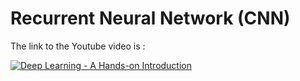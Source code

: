 # Recurrent Neural Network (CNN)

The link to the Youtube video is :

[![Deep Learning - A Hands-on Introduction](https://img.youtube.com/vi/X1DPcRVxmfA/maxresdefault.jpg)](https://youtu.be/X1DPcRVxmfA)
